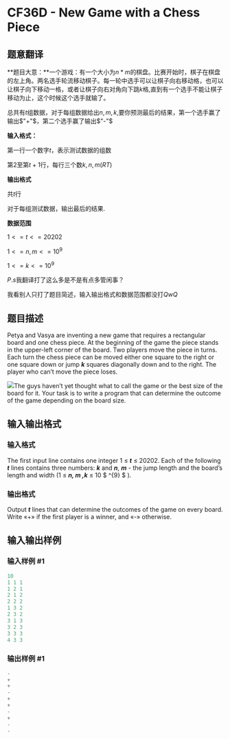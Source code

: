 # CF36D - New Game with a Chess Piece

## 题意翻译

**题目大意：**一个游戏：有一个大小为$n*m$的棋盘。比赛开始时，棋子在棋盘的左上角。两名选手轮流移动棋子。每一轮中选手可以让棋子向右移动格，也可以让棋子向下移动一格，或者让棋子向右对角向下跳$k$格,直到有一个选手不能让棋子移动为止，这个时候这个选手就输了。

总共有$t$组数据，对于每组数据给出$n,m,k,$要你预测最后的结果，第一个选手赢了输出$"+"$，第二个选手赢了输出$"-"$

**输入格式：**

第一行一个数字$t$，表示测试数据的组数

第$2$至第$t+1$行，每行三个数$k,n,m(RT)$

**输出格式**

共$t$行

对于每组测试数据，输出最后的结果$.$

**数据范围**

$1<=t<=20202$

$1<=n,m<=10^{9}$

$1<=k<=10^{9}$

$P.s$我翻译打了这么多是不是有点多管闲事？

我看别人只打了题目简述，输入输出格式和数据范围都没打$QwQ$

## 题目描述

Petya and Vasya are inventing a new game that requires a rectangular board and one chess piece. At the beginning of the game the piece stands in the upper-left corner of the board. Two players move the piece in turns. Each turn the chess piece can be moved either one square to the right or one square down or jump **_k_** squares diagonally down and to the right. The player who can’t move the piece loses.

![](https://cdn.luogu.com.cn/upload/vjudge_pic/SP7602/2191bb02885d1f416854f3f2d427568e09369507.png)The guys haven’t yet thought what to call the game or the best size of the board for it. Your task is to write a program that can determine the outcome of the game depending on the board size.

## 输入输出格式

### 输入格式

The first input line contains one integer 1 ≤ **_t_** ≤ 20202. Each of the following **_t_** lines contains three numbers: **_k_** and **_n_**, **_m_** - the jump length and the board’s length and width (1 ≤ **_n, m ,k_** ≤ 10 $ ^{9} $ ).

### 输出格式

Output **_t_** lines that can determine the outcomes of the game on every board. Write «+» if the first player is a winner, and «-» otherwise.

## 输入输出样例

### 输入样例 #1

```cpp
10
1 1 1
1 2 1
2 1 2
2 2 2
1 3 2
2 3 2
3 1 3
3 2 3
3 3 3
4 3 3
```


### 输出样例 #1

```cpp
-
+
+
-
+
+
-
+
-
-
```


